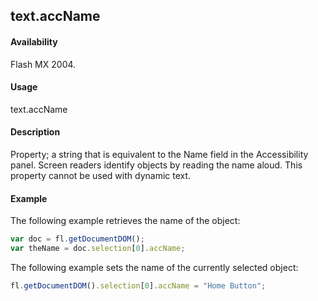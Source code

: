 ## text.accName

#### Availability

Flash MX 2004.

#### Usage

text.accName

#### Description

Property; a string that is equivalent to the Name field in the Accessibility panel. Screen readers identify objects by reading the name aloud. This property cannot be used with dynamic text.

#### Example

The following example retrieves the name of the object:

```javascript
var doc = fl.getDocumentDOM();
var theName = doc.selection[0].accName;
````
The following example sets the name of the currently selected object:

````javascript
fl.getDocumentDOM().selection[0].accName = "Home Button";
````